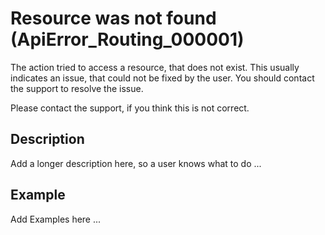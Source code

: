 # Resource was not found (ApiError_Routing_000001)

The action tried to access a resource, that does not exist. This usually 
indicates an issue, that could not be fixed by the user. You should 
contact the support to resolve the issue.

Please contact the support, if you think this is not correct.

## Description

Add a longer description here, so a user knows what to do ...

## Example

Add Examples here ...